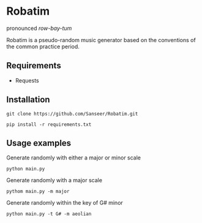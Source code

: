 # Robatim
pronounced *row-bay-tum*

Robatim is a pseudo-random music generator based on the conventions of the common practice period.

## Requirements

* Requests

## Installation

```
git clone https://github.com/Sanseer/Robatim.git
```
```
pip install -r requirements.txt
```

## Usage examples

Generate randomly with either a major or minor scale
```
python main.py
```

Generate randomly with a major scale
```
pythom main.py -m major
```

Generate randomly within the key of G# minor
```
python main.py -t G# -m aeolian
```

